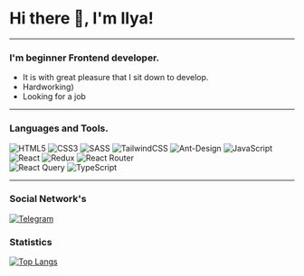 # Hi there 👋, I'm Ilya!

<hr>

### I'm beginner Frontend developer.

<ul>
<li>
It is with great pleasure that I sit down to develop.
</li>
<li>
Hardworking)
</li>
<li>
Looking for a job
</li>
</ul>

<hr>

### Languages and Tools.

![HTML5](https://img.shields.io/badge/html5-%23E34F26.svg?style=for-the-badge&logo=html5&logoColor=white)
![CSS3](https://img.shields.io/badge/css3-%231572B6.svg?style=for-the-badge&logo=css3&logoColor=white)
![SASS](https://img.shields.io/badge/SASS-hotpink.svg?style=for-the-badge&logo=SASS&logoColor=white)
![TailwindCSS](https://img.shields.io/badge/tailwindcss-%2338B2AC.svg?style=for-the-badge&logo=tailwind-css&logoColor=white)
![Ant-Design](https://img.shields.io/badge/-AntDesign-%230170FE?style=for-the-badge&logo=ant-design&logoColor=white)
![JavaScript](https://img.shields.io/badge/javascript-%23323330.svg?style=for-the-badge&logo=javascript&logoColor=%23F7DF1E)
![React](https://img.shields.io/badge/react-%2320232a.svg?style=for-the-badge&logo=react&logoColor=%2361DAFB)
![Redux](https://img.shields.io/badge/redux-%23593d88.svg?style=for-the-badge&logo=redux&logoColor=white)
![React Router](https://img.shields.io/badge/React_Router-CA4245?style=for-the-badge&logo=react-router&logoColor=white)\
![React Query](https://img.shields.io/badge/-React%20Query-FF4154?style=for-the-badge&logo=react%20query&logoColor=white)
![TypeScript](https://img.shields.io/badge/typescript-%23007ACC.svg?style=for-the-badge&logo=typescript&logoColor=white)

<hr>

### Social Network's

[![Telegram](https://img.shields.io/badge/Telegram-2CA5E0?style=for-the-badge&logo=telegram&logoColor=white)](https://t.me/nemnogononame)

### Statistics
[![Top Langs](https://github-readme-stats.vercel.app/api/top-langs/?username=codeeHunter&layout=compact)](https://github.com/anuraghazra/github-readme-stats)


